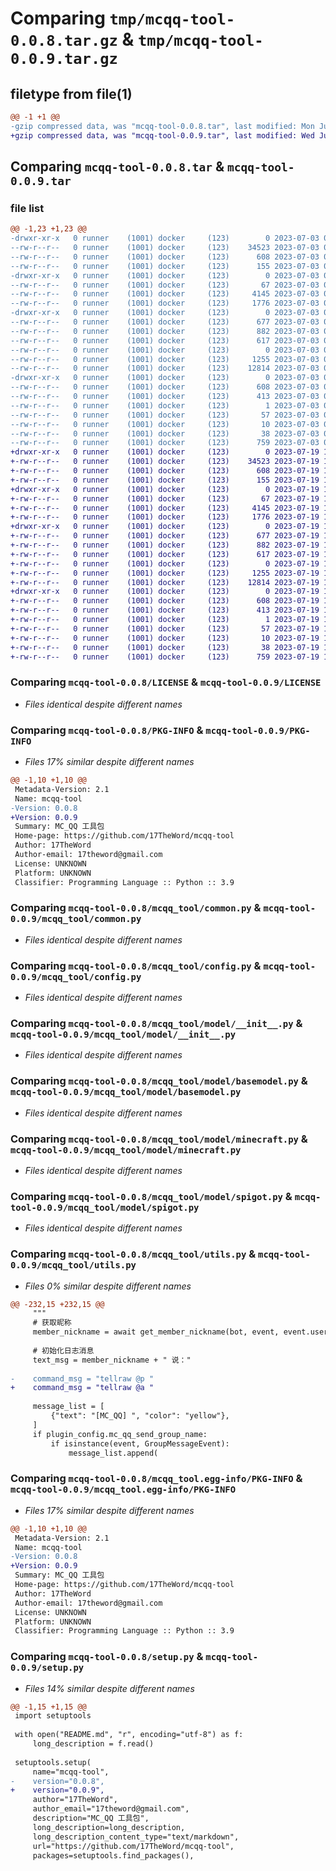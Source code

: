 # Comparing `tmp/mcqq-tool-0.0.8.tar.gz` & `tmp/mcqq-tool-0.0.9.tar.gz`

## filetype from file(1)

```diff
@@ -1 +1 @@
-gzip compressed data, was "mcqq-tool-0.0.8.tar", last modified: Mon Jul  3 03:49:39 2023, max compression
+gzip compressed data, was "mcqq-tool-0.0.9.tar", last modified: Wed Jul 19 13:29:36 2023, max compression
```

## Comparing `mcqq-tool-0.0.8.tar` & `mcqq-tool-0.0.9.tar`

### file list

```diff
@@ -1,23 +1,23 @@
-drwxr-xr-x   0 runner    (1001) docker     (123)        0 2023-07-03 03:49:39.384939 mcqq-tool-0.0.8/
--rw-r--r--   0 runner    (1001) docker     (123)    34523 2023-07-03 03:49:28.000000 mcqq-tool-0.0.8/LICENSE
--rw-r--r--   0 runner    (1001) docker     (123)      608 2023-07-03 03:49:39.384939 mcqq-tool-0.0.8/PKG-INFO
--rw-r--r--   0 runner    (1001) docker     (123)      155 2023-07-03 03:49:28.000000 mcqq-tool-0.0.8/README.md
-drwxr-xr-x   0 runner    (1001) docker     (123)        0 2023-07-03 03:49:39.384939 mcqq-tool-0.0.8/mcqq_tool/
--rw-r--r--   0 runner    (1001) docker     (123)       67 2023-07-03 03:49:28.000000 mcqq-tool-0.0.8/mcqq_tool/__init__.py
--rw-r--r--   0 runner    (1001) docker     (123)     4145 2023-07-03 03:49:28.000000 mcqq-tool-0.0.8/mcqq_tool/common.py
--rw-r--r--   0 runner    (1001) docker     (123)     1776 2023-07-03 03:49:28.000000 mcqq-tool-0.0.8/mcqq_tool/config.py
-drwxr-xr-x   0 runner    (1001) docker     (123)        0 2023-07-03 03:49:39.384939 mcqq-tool-0.0.8/mcqq_tool/model/
--rw-r--r--   0 runner    (1001) docker     (123)      677 2023-07-03 03:49:28.000000 mcqq-tool-0.0.8/mcqq_tool/model/__init__.py
--rw-r--r--   0 runner    (1001) docker     (123)      882 2023-07-03 03:49:28.000000 mcqq-tool-0.0.8/mcqq_tool/model/basemodel.py
--rw-r--r--   0 runner    (1001) docker     (123)      617 2023-07-03 03:49:28.000000 mcqq-tool-0.0.8/mcqq_tool/model/minecraft.py
--rw-r--r--   0 runner    (1001) docker     (123)        0 2023-07-03 03:49:28.000000 mcqq-tool-0.0.8/mcqq_tool/model/model_type.py
--rw-r--r--   0 runner    (1001) docker     (123)     1255 2023-07-03 03:49:28.000000 mcqq-tool-0.0.8/mcqq_tool/model/spigot.py
--rw-r--r--   0 runner    (1001) docker     (123)    12814 2023-07-03 03:49:28.000000 mcqq-tool-0.0.8/mcqq_tool/utils.py
-drwxr-xr-x   0 runner    (1001) docker     (123)        0 2023-07-03 03:49:39.384939 mcqq-tool-0.0.8/mcqq_tool.egg-info/
--rw-r--r--   0 runner    (1001) docker     (123)      608 2023-07-03 03:49:39.000000 mcqq-tool-0.0.8/mcqq_tool.egg-info/PKG-INFO
--rw-r--r--   0 runner    (1001) docker     (123)      413 2023-07-03 03:49:39.000000 mcqq-tool-0.0.8/mcqq_tool.egg-info/SOURCES.txt
--rw-r--r--   0 runner    (1001) docker     (123)        1 2023-07-03 03:49:39.000000 mcqq-tool-0.0.8/mcqq_tool.egg-info/dependency_links.txt
--rw-r--r--   0 runner    (1001) docker     (123)       57 2023-07-03 03:49:39.000000 mcqq-tool-0.0.8/mcqq_tool.egg-info/requires.txt
--rw-r--r--   0 runner    (1001) docker     (123)       10 2023-07-03 03:49:39.000000 mcqq-tool-0.0.8/mcqq_tool.egg-info/top_level.txt
--rw-r--r--   0 runner    (1001) docker     (123)       38 2023-07-03 03:49:39.384939 mcqq-tool-0.0.8/setup.cfg
--rw-r--r--   0 runner    (1001) docker     (123)      759 2023-07-03 03:49:28.000000 mcqq-tool-0.0.8/setup.py
+drwxr-xr-x   0 runner    (1001) docker     (123)        0 2023-07-19 13:29:36.315772 mcqq-tool-0.0.9/
+-rw-r--r--   0 runner    (1001) docker     (123)    34523 2023-07-19 13:29:25.000000 mcqq-tool-0.0.9/LICENSE
+-rw-r--r--   0 runner    (1001) docker     (123)      608 2023-07-19 13:29:36.315772 mcqq-tool-0.0.9/PKG-INFO
+-rw-r--r--   0 runner    (1001) docker     (123)      155 2023-07-19 13:29:25.000000 mcqq-tool-0.0.9/README.md
+drwxr-xr-x   0 runner    (1001) docker     (123)        0 2023-07-19 13:29:36.311771 mcqq-tool-0.0.9/mcqq_tool/
+-rw-r--r--   0 runner    (1001) docker     (123)       67 2023-07-19 13:29:25.000000 mcqq-tool-0.0.9/mcqq_tool/__init__.py
+-rw-r--r--   0 runner    (1001) docker     (123)     4145 2023-07-19 13:29:25.000000 mcqq-tool-0.0.9/mcqq_tool/common.py
+-rw-r--r--   0 runner    (1001) docker     (123)     1776 2023-07-19 13:29:25.000000 mcqq-tool-0.0.9/mcqq_tool/config.py
+drwxr-xr-x   0 runner    (1001) docker     (123)        0 2023-07-19 13:29:36.311771 mcqq-tool-0.0.9/mcqq_tool/model/
+-rw-r--r--   0 runner    (1001) docker     (123)      677 2023-07-19 13:29:25.000000 mcqq-tool-0.0.9/mcqq_tool/model/__init__.py
+-rw-r--r--   0 runner    (1001) docker     (123)      882 2023-07-19 13:29:25.000000 mcqq-tool-0.0.9/mcqq_tool/model/basemodel.py
+-rw-r--r--   0 runner    (1001) docker     (123)      617 2023-07-19 13:29:25.000000 mcqq-tool-0.0.9/mcqq_tool/model/minecraft.py
+-rw-r--r--   0 runner    (1001) docker     (123)        0 2023-07-19 13:29:25.000000 mcqq-tool-0.0.9/mcqq_tool/model/model_type.py
+-rw-r--r--   0 runner    (1001) docker     (123)     1255 2023-07-19 13:29:25.000000 mcqq-tool-0.0.9/mcqq_tool/model/spigot.py
+-rw-r--r--   0 runner    (1001) docker     (123)    12814 2023-07-19 13:29:25.000000 mcqq-tool-0.0.9/mcqq_tool/utils.py
+drwxr-xr-x   0 runner    (1001) docker     (123)        0 2023-07-19 13:29:36.311771 mcqq-tool-0.0.9/mcqq_tool.egg-info/
+-rw-r--r--   0 runner    (1001) docker     (123)      608 2023-07-19 13:29:36.000000 mcqq-tool-0.0.9/mcqq_tool.egg-info/PKG-INFO
+-rw-r--r--   0 runner    (1001) docker     (123)      413 2023-07-19 13:29:36.000000 mcqq-tool-0.0.9/mcqq_tool.egg-info/SOURCES.txt
+-rw-r--r--   0 runner    (1001) docker     (123)        1 2023-07-19 13:29:36.000000 mcqq-tool-0.0.9/mcqq_tool.egg-info/dependency_links.txt
+-rw-r--r--   0 runner    (1001) docker     (123)       57 2023-07-19 13:29:36.000000 mcqq-tool-0.0.9/mcqq_tool.egg-info/requires.txt
+-rw-r--r--   0 runner    (1001) docker     (123)       10 2023-07-19 13:29:36.000000 mcqq-tool-0.0.9/mcqq_tool.egg-info/top_level.txt
+-rw-r--r--   0 runner    (1001) docker     (123)       38 2023-07-19 13:29:36.315772 mcqq-tool-0.0.9/setup.cfg
+-rw-r--r--   0 runner    (1001) docker     (123)      759 2023-07-19 13:29:25.000000 mcqq-tool-0.0.9/setup.py
```

### Comparing `mcqq-tool-0.0.8/LICENSE` & `mcqq-tool-0.0.9/LICENSE`

 * *Files identical despite different names*

### Comparing `mcqq-tool-0.0.8/PKG-INFO` & `mcqq-tool-0.0.9/PKG-INFO`

 * *Files 17% similar despite different names*

```diff
@@ -1,10 +1,10 @@
 Metadata-Version: 2.1
 Name: mcqq-tool
-Version: 0.0.8
+Version: 0.0.9
 Summary: MC_QQ 工具包
 Home-page: https://github.com/17TheWord/mcqq-tool
 Author: 17TheWord
 Author-email: 17theword@gmail.com
 License: UNKNOWN
 Platform: UNKNOWN
 Classifier: Programming Language :: Python :: 3.9
```

### Comparing `mcqq-tool-0.0.8/mcqq_tool/common.py` & `mcqq-tool-0.0.9/mcqq_tool/common.py`

 * *Files identical despite different names*

### Comparing `mcqq-tool-0.0.8/mcqq_tool/config.py` & `mcqq-tool-0.0.9/mcqq_tool/config.py`

 * *Files identical despite different names*

### Comparing `mcqq-tool-0.0.8/mcqq_tool/model/__init__.py` & `mcqq-tool-0.0.9/mcqq_tool/model/__init__.py`

 * *Files identical despite different names*

### Comparing `mcqq-tool-0.0.8/mcqq_tool/model/basemodel.py` & `mcqq-tool-0.0.9/mcqq_tool/model/basemodel.py`

 * *Files identical despite different names*

### Comparing `mcqq-tool-0.0.8/mcqq_tool/model/minecraft.py` & `mcqq-tool-0.0.9/mcqq_tool/model/minecraft.py`

 * *Files identical despite different names*

### Comparing `mcqq-tool-0.0.8/mcqq_tool/model/spigot.py` & `mcqq-tool-0.0.9/mcqq_tool/model/spigot.py`

 * *Files identical despite different names*

### Comparing `mcqq-tool-0.0.8/mcqq_tool/utils.py` & `mcqq-tool-0.0.9/mcqq_tool/utils.py`

 * *Files 0% similar despite different names*

```diff
@@ -232,15 +232,15 @@
     """
     # 获取昵称
     member_nickname = await get_member_nickname(bot, event, event.user_id)
 
     # 初始化日志消息
     text_msg = member_nickname + " 说："
 
-    command_msg = "tellraw @p "
+    command_msg = "tellraw @a "
 
     message_list = [
         {"text": "[MC_QQ] ", "color": "yellow"},
     ]
     if plugin_config.mc_qq_send_group_name:
         if isinstance(event, GroupMessageEvent):
             message_list.append(
```

### Comparing `mcqq-tool-0.0.8/mcqq_tool.egg-info/PKG-INFO` & `mcqq-tool-0.0.9/mcqq_tool.egg-info/PKG-INFO`

 * *Files 17% similar despite different names*

```diff
@@ -1,10 +1,10 @@
 Metadata-Version: 2.1
 Name: mcqq-tool
-Version: 0.0.8
+Version: 0.0.9
 Summary: MC_QQ 工具包
 Home-page: https://github.com/17TheWord/mcqq-tool
 Author: 17TheWord
 Author-email: 17theword@gmail.com
 License: UNKNOWN
 Platform: UNKNOWN
 Classifier: Programming Language :: Python :: 3.9
```

### Comparing `mcqq-tool-0.0.8/setup.py` & `mcqq-tool-0.0.9/setup.py`

 * *Files 14% similar despite different names*

```diff
@@ -1,15 +1,15 @@
 import setuptools
 
 with open("README.md", "r", encoding="utf-8") as f:
     long_description = f.read()
 
 setuptools.setup(
     name="mcqq-tool",
-    version="0.0.8",
+    version="0.0.9",
     author="17TheWord",
     author_email="17theword@gmail.com",
     description="MC_QQ 工具包",
     long_description=long_description,
     long_description_content_type="text/markdown",
     url="https://github.com/17TheWord/mcqq-tool",
     packages=setuptools.find_packages(),
```

